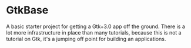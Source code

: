 # GtkBase 

<p>
A basic starter project for getting a Gtk+3.0 app off the ground. There is a lot more infrastructure in
place than many tutorials, because this is not a tutorial on Gtk, it's a jumping off
point for building an applications.
</p>

